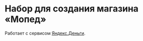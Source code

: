 # Набор для создания магазина &laquo;Мопед&raquo;

Работает с сервисом [Яндекс.Деньги](https://money.yandex.ru/embed/smallshop/).